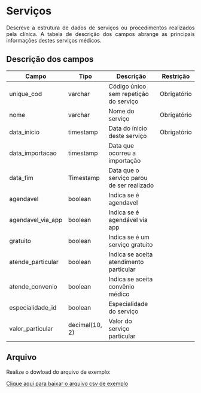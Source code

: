# Serviços
<p align="justify"> 
Descreve a estrutura de dados de serviços ou procedimentos realizados pela clínica. A tabela de descrição dos campos abrange as principais informações destes serviços médicos.
 </p>

 ## Descrição dos campos

| Campo                       | Tipo      | Descrição                                                                  | Restrição       |
|-----------------------------|-----------|----------------------------------------------------------------------------|-----------------|
| unique_cod                 | varchar     | Código único sem repetição do serviço                       |     Obrigatório            |
| nome               | varchar | Nome do serviço                                      |   Obrigatório              |
| data_inicio          | timestamp     | Data do ínicio deste serviço                   |   Obrigatório              |
| data_importacao    | timestamp     | Data que ocorreu a importação     |                 |
| data_fim | Timestamp     |   Data que o serviço parou de ser realizado        |                 |
| agendavel            | boolean |   Indica se é agendavel      |                 |
| agendavel_via_app               | boolean | Indica se é agendável via app                 |                 |
| gratuito     | boolean   | Indica se é um serviço gratuito                                  |                 |
| atende_particular     | boolean   | Indica se aceita atendimento particular                                  |                 |
| atende_convenio     | boolean   | Indica se aceita convênio médico                                 |                 |
| especialidade_id     | boolean   | Especialidade do serviço                                 |                 |
| valor_particular     |  decimal(10, 2)   | Valor do serviço particular                           |                 |


## Arquivo
<p align="justify">Realize o dowload do arquivo de exemplo:</p>

[Clique aqui para baixar o arquivo csv de exemplo](arquivos_exemplos/servico.csv ':ignore')